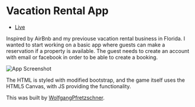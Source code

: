 

# Vacation Rental App 

* [Live](https://evernote-3a9c9.firebaseapp.com/) 



Inspired by AirBnb and my previouse vacation rental business in Florida. I wanted to start working on a basic app where guests can make a reservation if a property is available. The guest needs to create an account with email or facebook in order to be able to create a booking.


![App Screenshot](https://www.dropbox.com/s/9lk0hw5mtt5emvi/Screenshot%202019-01-10%2009.52.58.png?dl=0)

The HTML is styled with modified bootstrap, and the game itself uses the HTML5 Canvas, with JS providing the functionality.

This was built by [WolfgangPfretzschner](https://github.com/WolfgangPfretzschner).
